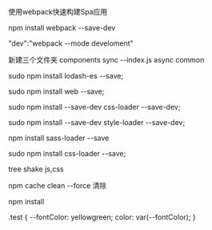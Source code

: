 使用webpack快速构建Spa应用

npm install webpack --save-dev

"dev":"webpack --mode develoment"

新建三个文件夹
components
sync
    --index.js
async
common

sudo npm install lodash-es --save;

sudo npm install web --save;

sudo npm install --save-dev css-loader --save-dev;

sudo npm install --save-dev style-loader --save-dev;

npm install sass-loader --save

sudo npm install css-loader --save;

tree shake js,css


npm cache clean --force
清除

npm install


.test {
    --fontColor: yellowgreen;
    color: var(--fontColor);
}